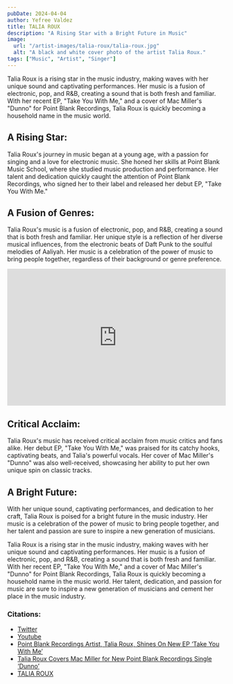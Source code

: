 ```yaml
---
pubDate: 2024-04-04
author: Yefree Valdez
title: TALIA ROUX
description: "A Rising Star with a Bright Future in Music"
image:
  url: "/artist-images/talia-roux/talia-roux.jpg"
  alt: "A black and white cover photo of the artist Talia Roux."
tags: ["Music", "Artist", "Singer"]
---
```


Talia Roux is a rising star in the music industry, making waves with her unique sound and captivating performances. Her music is a fusion of electronic, pop, and R&B, creating a sound that is both fresh and familiar. With her recent EP, "Take You With Me," and a cover of Mac Miller's "Dunno" for Point Blank Recordings, Talia Roux is quickly becoming a household name in the music world.

## A Rising Star:

Talia Roux's journey in music began at a young age, with a passion for singing and a love for electronic music. She honed her skills at Point Blank Music School, where she studied music production and performance. Her talent and dedication quickly caught the attention of Point Blank Recordings, who signed her to their label and released her debut EP, "Take You With Me."

## A Fusion of Genres:

Talia Roux's music is a fusion of electronic, pop, and R&B, creating a sound that is both fresh and familiar. Her unique style is a reflection of her diverse musical influences, from the electronic beats of Daft Punk to the soulful melodies of Aaliyah. Her music is a celebration of the power of music to bring people together, regardless of their background or genre preference.

<iframe class="rounded-xl" width="100%" height="315" src="https://www.youtube.com/embed/pFbAvbvJgBA?si=SQwfB4fTgvCYYKW1" title="YouTube video player" frameborder="0" allow="accelerometer; clipboard-write; encrypted-media; gyroscope; picture-in-picture; web-share" referrerpolicy="strict-origin-when-cross-origin" allowfullscreen></iframe>

## Critical Acclaim:

Talia Roux's music has received critical acclaim from music critics and fans alike. Her debut EP, "Take You With Me," was praised for its catchy hooks, captivating beats, and Talia's powerful vocals. Her cover of Mac Miller's "Dunno" was also well-received, showcasing her ability to put her own unique spin on classic tracks.



## A Bright Future:

With her unique sound, captivating performances, and dedication to her craft, Talia Roux is poised for a bright future in the music industry. Her music is a celebration of the power of music to bring people together, and her talent and passion are sure to inspire a new generation of musicians.


Talia Roux is a rising star in the music industry, making waves with her unique sound and captivating performances. Her music is a fusion of electronic, pop, and R&B, creating a sound that is both fresh and familiar. With her recent EP, "Take You With Me," and a cover of Mac Miller's "Dunno" for Point Blank Recordings, Talia Roux is quickly becoming a household name in the music world. Her talent, dedication, and passion for music are sure to inspire a new generation of musicians and cement her place in the music industry.

### Citations:

- [Twitter](https://twitter.com/TaliaRouxx)
- [Youtube](https://www.youtube.com/channel/UCHQlmsnZzKFKqDprQFf7bVA)
- [Point Blank Recordings Artist, Talia Roux, Shines On New EP ‘Take You With Me’](https://plus.pointblankmusicschool.com/point-blank-recordings-artist-talia-roux-shines-on-new-ep-take-you-with-me/)
- [Talia Roux Covers Mac Miller for New Point Blank Recordings Single ‘Dunno’](https://plus.pointblankmusicschool.com/talia-roux-covers-mac-millers-dunno-for-point-blank-recordings-latest-single/)
- [TALIA ROUX](http://www.ferocioustalent.com/talia-roux)

